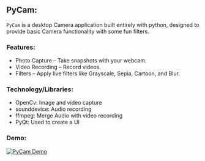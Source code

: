## PyCam:

`PyCam` is a desktop Camera application built entirely with python, designed to provide basic Camera functionality with some fun filters.

### Features:
- Photo Capture – Take snapshots with your webcam.
- Video Recording – Record videos.
- Filters – Apply live filters like Grayscale, Sepia, Cartoon, and Blur.

### Technology/Libraries:
- OpenCv: Image and video capture
- sounddevice: Audio recording
- ffmpeg: Merge Audio with video recording
- PyQt: Used to create a UI

### Demo:

[![PyCam Demo](https://img.youtube.com/vi/ihAqLsUjUN4/0.jpg)](https://youtu.be/ihAqLsUjUN4)
